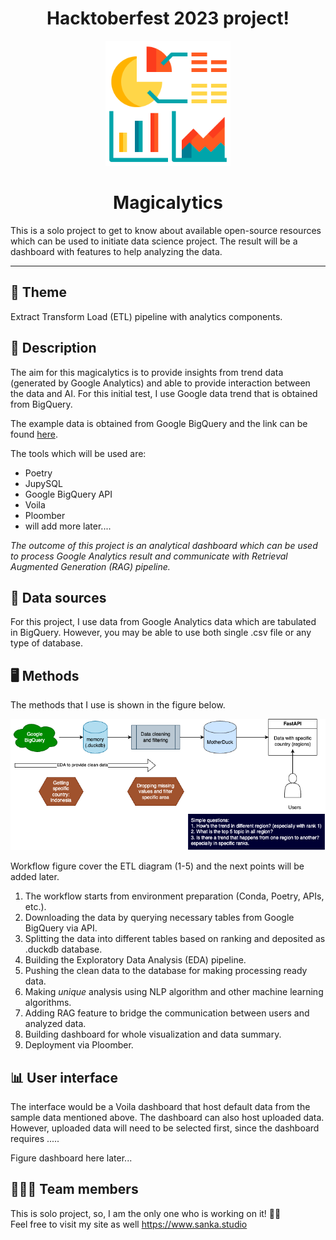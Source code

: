 <h1 align="center">Hacktoberfest 2023 project!</h1>
<p align="center">
<img src="./images/analysis.png" width="200" height="200">
<h1 align="center">Magicalytics</h1>
This is a solo project to get to know about available open-source resources which can be used to initiate data science project. The result will be a dashboard with features to help analyzing the data.
</p>

---
## 📕 Theme 
Extract Transform Load (ETL) pipeline with analytics components.

## 📝 Description
The aim for this magicalytics is to provide insights from trend data (generated by Google Analytics) and able to provide interaction between the data and AI. For this initial test, I use Google data trend that is obtained from BigQuery.

The example data is obtained from Google BigQuery and the link can be found [here](https://console.cloud.google.com/marketplace/product/bigquery-public-datasets/google-search-trends).

The tools which will be used are:
- Poetry
- JupySQL 
- Google BigQuery API
- Voila
- Ploomber
- will add more later....

*The outcome of this project is an analytical dashboard which can be used to process Google Analytics result and communicate with Retrieval Augmented Generation (RAG) pipeline.*

[//]: # (- Provide a description of your project. Include the data sources you are using, the tools you are using, and the expected outcome of your project.)

## 💾 Data sources 

For this project, I use data from Google Analytics data which are tabulated in BigQuery.
However, you may be able to use both single .csv file or any type of database.

## 🖥️ Methods

The methods that I use is shown in the figure below.

<img src="./images/ETL_diagram.png">

Workflow figure cover the ETL diagram (1-5) and the next points will be added later.

1. The workflow starts from environment preparation (Conda, Poetry, APIs, etc.).
2. Downloading the data by querying necessary tables from Google BigQuery via API.
3. Splitting the data into different tables based on ranking and deposited as .duckdb database.
4. Building the Exploratory Data Analysis (EDA) pipeline.
5. Pushing the clean data to the database for making processing ready data.
6. Making _unique_ analysis using NLP algorithm and other machine learning algorithms.
7. Adding RAG feature to bridge the communication between users and analyzed data.
8. Building dashboard for whole visualization and data summary.
9. Deployment via Ploomber.

## 📊 User interface
The interface would be a Voila dashboard that host default data from the sample data mentioned above.
The dashboard can also host uploaded data. However, uploaded data will need to be selected first, since the dashboard requires .....

Figure dashboard here later...

[//]: # (Describe the user interface your project will have. Include a description of the tools you are using.)

## 🙋🏻‍♂️ Team members
This is solo project, so, I am the only one who is working on it! 😮‍💨 \
Feel free to visit my site as well https://www.sanka.studio